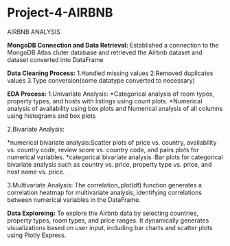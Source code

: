 # Project-4-AIRBNB
AIRBNB ANALYSIS


**MongoDB Connection and Data Retrieval:**
   Established a connection to the MongoDB Atlas cluter database and retrieved the Airbnb dataset and dataset converted into DataFrame

   
**Data Cleaning Process:**
1.Handled missing values
2.Removed duplicates values
3.Type conversion(some datatype converted to necessary)


**EDA Process:**
1.Univariate Analysis: 
*Categorical analysis of room types, property types, and hosts with listings using count plots.
*Numerical analysis of availability using box plots and Numerical analysis of all columns using histograms and box plots



2.Bivariate Analysis: 

*numerical bivariate analysis:Scatter plots of price vs. country, availability vs. country code, review score vs. country code, and pairs plots for numerical variables.
*categorical bivariate analysis :Bar plots for categorical bivariate analysis such as country vs. price, property type vs. price, and host name vs. price.




3.Multivariate Analysis: 
The correlation_plot(df) function generates a correlation heatmap for multivariate analysis, identifying correlations between numerical variables in the DataFrame.




**Data Exploreing:**
 To explore the Airbnb data by selecting countries, property types, room types, and price ranges. It dynamically generates visualizations based on user input, including bar charts and scatter plots using Plotly Express.

    
    


















